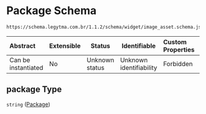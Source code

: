 # Package Schema

```txt
https://schema.legytma.com.br/1.1.2/schema/widget/image_asset.schema.json#/properties/package
```




| Abstract            | Extensible | Status         | Identifiable            | Custom Properties | Additional Properties | Access Restrictions | Defined In                                                                                   |
| :------------------ | ---------- | -------------- | ----------------------- | :---------------- | --------------------- | ------------------- | -------------------------------------------------------------------------------------------- |
| Can be instantiated | No         | Unknown status | Unknown identifiability | Forbidden         | Allowed               | none                | [image_asset.schema.json\*](../schema/widget/image_asset.schema.json) |

## package Type

`string` ([Package](image_asset-properties-package.md))
